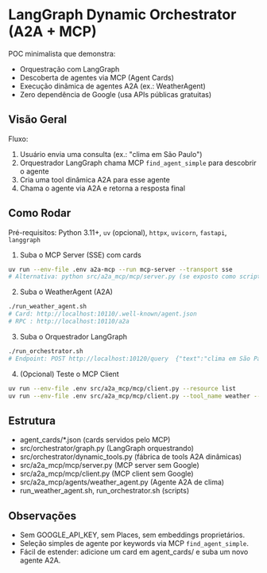 # LangGraph Dynamic Orchestrator (A2A + MCP)

POC minimalista que demonstra:

- Orquestração com LangGraph
- Descoberta de agentes via MCP (Agent Cards)
- Execução dinâmica de agentes A2A (ex.: WeatherAgent)
- Zero dependência de Google (usa APIs públicas gratuitas)

## Visão Geral

Fluxo:
1. Usuário envia uma consulta (ex.: "clima em São Paulo")
2. Orquestrador LangGraph chama MCP `find_agent_simple` para descobrir o agente
3. Cria uma tool dinâmica A2A para esse agente
4. Chama o agente via A2A e retorna a resposta final

## Como Rodar

Pré-requisitos: Python 3.11+, `uv` (opcional), `httpx`, `uvicorn`, `fastapi`, `langgraph`

1) Suba o MCP Server (SSE) com cards
```bash
uv run --env-file .env a2a-mcp --run mcp-server --transport sse
# Alternativa: python src/a2a_mcp/mcp/server.py (se exposto como script)
```

2) Suba o WeatherAgent (A2A)
```bash
./run_weather_agent.sh
# Card: http://localhost:10110/.well-known/agent.json
# RPC : http://localhost:10110/a2a
```

3) Suba o Orquestrador LangGraph
```bash
./run_orchestrator.sh
# Endpoint: POST http://localhost:10120/query  {"text":"clima em São Paulo"}
```

4) (Opcional) Teste o MCP Client
```bash
uv run --env-file .env src/a2a_mcp/mcp/client.py --resource list
uv run --env-file .env src/a2a_mcp/mcp/client.py --tool_name weather --city "São Paulo"
```

## Estrutura

- agent_cards/*.json  (cards servidos pelo MCP)
- src/orchestrator/graph.py (LangGraph orquestrando)
- src/orchestrator/dynamic_tools.py (fábrica de tools A2A dinâmicas)
- src/a2a_mcp/mcp/server.py (MCP server sem Google)
- src/a2a_mcp/mcp/client.py (MCP client sem Google)
- src/a2a_mcp/agents/weather_agent.py (Agente A2A de clima)
- run_weather_agent.sh, run_orchestrator.sh (scripts)

## Observações

- Sem GOOGLE_API_KEY, sem Places, sem embeddings proprietários.
- Seleção simples de agente por keywords via MCP `find_agent_simple`.
- Fácil de estender: adicione um card em agent_cards/ e suba um novo agente A2A.
